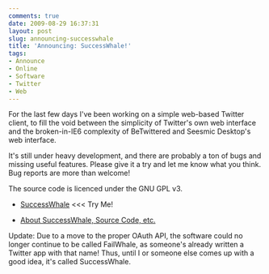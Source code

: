 ```yaml
---
comments: true
date: 2009-08-29 16:37:31
layout: post
slug: announcing-successwhale
title: 'Announcing: SuccessWhale!'
tags:
- Announce
- Online
- Software
- Twitter
- Web
---
```


For the last few days I've been working on a simple web-based Twitter client, to fill the void between the simplicity of Twitter's own web interface and the broken-in-IE6 complexity of BeTwittered and Seesmic Desktop's web interface.

It's still under heavy development, and there are probably a ton of bugs and missing useful features.  Please give it a try and let me know what you think.  Bug reports are more than welcome!

The source code is licenced under the GNU GPL v3.

  * [SuccessWhale](http://successwhale.com) <<< Try Me!

  * [About SuccessWhale, Source Code, etc.](/software/successwhale)

Update: Due to a move to the proper OAuth API, the software could no longer continue to be called FailWhale, as someone's already written a Twitter app with that name!  Thus, until I or someone else comes up with a good idea, it's called SuccessWhale.
